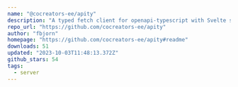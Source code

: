 ```yaml
---
name: "@cocreators-ee/apity"
description: "A typed fetch client for openapi-typescript with Svelte support"
repo_url: "https://github.com/cocreators-ee/apity"
author: "fbjorn"
homepage: "https://github.com/cocreators-ee/apity#readme"
downloads: 51
updated: "2023-10-03T11:48:13.372Z"
github_stars: 54
tags: 
  - server
---
```

